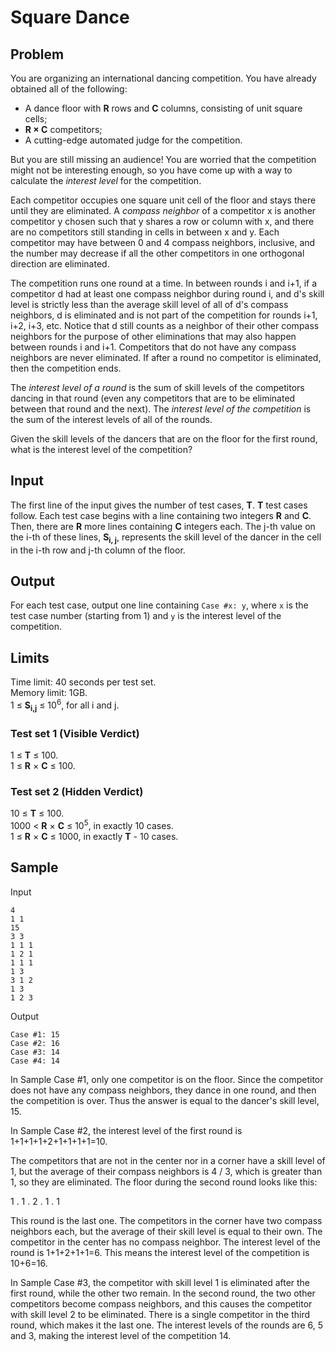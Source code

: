 # Square Dance

## Problem

You are organizing an international dancing competition. You have already obtained all of the following:

- A dance floor with **R** rows and **C** columns, consisting of unit square cells;
- **R × C** competitors;
- A cutting-edge automated judge for the competition.

But you are still missing an audience! You are worried that the competition might not be interesting enough, so you have come up with a way to calculate the *interest level* for the competition.

Each competitor occupies one square unit cell of the floor and stays there until they are eliminated. A *compass neighbor* of a competitor x is another competitor y chosen such that y shares a row or column with x, and there are no competitors still standing in cells in between x and y. Each competitor may have between 0 and 4 compass neighbors, inclusive, and the number may decrease if all the other competitors in one orthogonal direction are eliminated.

The competition runs one round at a time. In between rounds i and i+1, if a competitor d had at least one compass neighbor during round i, and d's skill level is strictly less than the average skill level of all of d's compass neighbors, d is eliminated and is not part of the competition for rounds i+1, i+2, i+3, etc. Notice that d still counts as a neighbor of their other compass neighbors for the purpose of other eliminations that may also happen between rounds i and i+1. Competitors that do not have any compass neighbors are never eliminated. If after a round no competitor is eliminated, then the competition ends.

The *interest level of a round* is the sum of skill levels of the competitors dancing in that round (even any competitors that are to be eliminated between that round and the next). The *interest level of the competition* is the sum of the interest levels of all of the rounds.

Given the skill levels of the dancers that are on the floor for the first round, what is the interest level of the competition?

## Input

The first line of the input gives the number of test cases, **T**. **T** test cases follow. Each test case begins with a line containing two integers **R** and **C**. Then, there are **R** more lines containing **C** integers each. The j-th value on the i-th of these lines, **S<sub>i, j</sub>**, represents the skill level of the dancer in the cell in the i-th row and j-th column of the floor.

## Output

For each test case, output one line containing `Case #x: y`, where `x` is the test case number (starting from 1) and `y` is the interest level of the competition.

## Limits

Time limit: 40 seconds per test set.\
Memory limit: 1GB.\
1 ≤ **S<sub>i,j</sub>** ≤ 10<sup>6</sup>, for all i and j.

### Test set 1 (Visible Verdict)

1 ≤ **T** ≤ 100.\
1 ≤ **R** × **C** ≤ 100.

### Test set 2 (Hidden Verdict)

10 ≤ **T** ≤ 100.\
1000 < **R** × **C** ≤ 10<sup>5</sup>, in exactly 10 cases.\
1 ≤ **R** × **C** ≤ 1000, in exactly **T** - 10 cases.

## Sample


Input
```
4
1 1
15
3 3
1 1 1
1 2 1
1 1 1
1 3
3 1 2
1 3
1 2 3
```

Output
```
Case #1: 15
Case #2: 16
Case #3: 14
Case #4: 14
```

In Sample Case #1, only one competitor is on the floor. Since the competitor does not have any compass neighbors, they dance in one round, and then the competition is over. Thus the answer is equal to the dancer's skill level, 15.

In Sample Case #2, the interest level of the first round is 1+1+1+1+2+1+1+1+1=10.

The competitors that are not in the center nor in a corner have a skill level of 1, but the average of their compass neighbors is 4 / 3, which is greater than 1, so they are eliminated. The floor during the second round looks like this:

1 . 1
. 2 .
1 . 1

This round is the last one. The competitors in the corner have two compass neighbors each, but the average of their skill level is equal to their own. The competitor in the center has no compass neighbor. The interest level of the round is 1+1+2+1+1=6. This means the interest level of the competition is 10+6=16.

In Sample Case #3, the competitor with skill level 1 is eliminated after the first round, while the other two remain. In the second round, the two other competitors become compass neighbors, and this causes the competitor with skill level 2 to be eliminated. There is a single competitor in the third round, which makes it the last one. The interest levels of the rounds are 6, 5 and 3, making the interest level of the competition 14.
